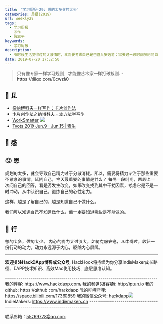 ```yaml
---
title: '学习周报-29: 想的太多做的太少'
categories: 周报(2019)
url: weekly29
tags:
  - 学习周报
  - 写作
  - 阳志平
keywords:
  - 学习周报
description:
  - 有时候生活觉得过的太激情时，就需要考虑自己是否陷入安逸态；需要过一段时间多问问自己，当下的思维状态是什么样子的；多和自己对话，学会和自己合解。
date: 2019-07-20 17:52:50
---
```


> 只有像专家一样学习规则，才能像艺术家一样打破规则. - https://diigo.com/0cwzh0

## 👀️ 见
- [像纳博科夫一样写作：卡片创作法](https://mp.weixin.qq.com/s?__biz=MzA4MTQ0NDQxNg==&mid=2650639168&idx=1&sn=a612b22c336488479b91505978feab40&chksm=879dc06fb0ea497984d5760371bd8e5c0e6b050a8237c7859f48bdc72141650eab719eb6e7f5#rd)
- [卡片创作法之纳博科夫 - 笨方法学写作](https://www.cnfeat.com/blog/2016/11/20/NabokovWriteStyle/)
- [WorkSmarter](https://www.yangzhiping.com/files/worksmarter.pdf)
  ![](http://cdn.hackdapp.com/095608.jpg)
- [Toots 2019 Jun.9 - Jun.15 | 素生](http://z.arlmy.me/posts/MastodonArchives/2019/MastodonTootsArchives_20190615/)

## 🌱 感


## 😕️ 思
规划的太多，就会导致自己精力过于分散消耗。所以，需要将精力专注于那些重要不紧急的事情，试问自己，今天最重要的事情是什么？
每隔一段时间，回顾上一次问自己的回答，看是否发生改变，如果改变找到其中干扰因素，考虑它是不是一时冲动，从中认识自己，锻炼自己的心性定力。

这样，越是了解自己的，越是知道自己不做什么。

我们可以知道自己不知道做什么，但一定要知道哪些是不能做的。

## 👟 行
想的太多，做的太少。 内心的魔力太过强大，如何克服安逸，从中跳过，收获一份行动的动力，动力永远源于内心，驱除内心屏障。

------------------------------------------------------------------------------------------------------------

**欢迎关注HackDApp博客或公众号**, HackHook将持续为你分享IndieMaker成长路径、DAPP技术知识、高效Mac使用技巧、底层思维认知。

\-\-\-\-\-\-\-\-\-\-\-\-\-\-\-\-\-\-\-\-\-\-\-\-\-\-\-\-\-\-\-\-\-\-\-\-\-\-\-\-\-\-\-\-\-\-\-\-\-\-\-\-\-\-\-\-\-\-\-\-\-\-\-\-\-\-\-\-\-\-\-\-\-\-\-\-\-\-
我的博客:     https://www.hackdapp.com/
我的频道(极客豚):     http://ptun.io
我的github:   https://github.com/hackdapp
我的哔哩哔哩:   https://space.bilibili.com/17360859
我的微信公众号: hackdapp![](http://cdn.hackdapp.com/2019-04-03-mysign.jpg)
IndieMakers:  https://www.indiemakers.cn
\-\-\-\-\-\-\-\-\-\-\-\-\-\-\-\-\-\-\-\-\-\-\-\-\-\-\-\-\-\-\-\-\-\-\-\-\-\-\-\-\-\-\-\-\-\-\-\-\-\-\-\-\-\-\-\-\-\-\-\-\-\-\-\-\-\-\-\-\-\-\-\-\-\-\-\-\-\-

联系邮箱：55269778@qq.com
